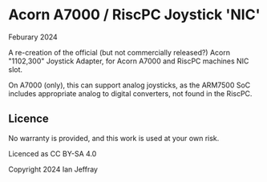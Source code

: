 # Acorn A7000 / RiscPC Joystick 'NIC'

Feburary 2024

A re-creation of the official (but not commercially released?) Acorn "1102,300" Joystick Adapter, for Acorn A7000 and RiscPC machines NIC slot.

On A7000 (only), this can support analog joysticks, as the ARM7500 SoC includes appropriate analog to digital converters, not found in the RiscPC.


## Licence

No warranty is provided, and this work is used at your own risk.  

Licenced as CC BY-SA 4.0

Copyright 2024 Ian Jeffray

